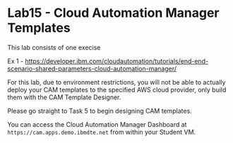 # Lab15 - Cloud Automation Manager Templates

This lab consists of one execise

Ex 1 - https://developer.ibm.com/cloudautomation/tutorials/end-end-scenario-shared-parameters-cloud-automation-manager/

For this lab, due to environment restrictions, you will not be able to actually deploy your CAM templates to the specified AWS cloud provider, only build them with the CAM Template Designer.

Please go straight to Task 5 to begin designing CAM templates.

You can access the Cloud Automation Manager Dashboard at `https://cam.apps.demo.ibmdte.net` from within your Student VM.